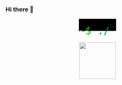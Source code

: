 ### Hi there 👋

<p style="text-align:center"><kbd style="font-size: 2em; background: black; color: white; height:40px; border-color:black; ">
  <fonts style="position: relative; bottom:-1rem"><span style="color: #35ae35;">~$ </span><span style="color: teal;">./</span><span class="dirname">.</span>
  </fonts>
</kbd></p>

<p align="center"><br/>
   <a href="https://www.linkedin.com/in/guilherme-said/">
    <img src="https://www.logo.wine/a/logo/LinkedIn/LinkedIn-Logo.wine.svg" width="100">
  </a>
</p>


<!--
**guilhermesaid/guilhermesaid** is a ✨ _special_ ✨ repository because its `README.md` (this file) appears on your GitHub profile.

Here are some ideas to get you started:

- 🔭 I’m currently working on ...
- 🌱 I’m currently learning ...
- 👯 I’m looking to collaborate on ...
- 🤔 I’m looking for help with ...
- 💬 Ask me about ...
- 📫 How to reach me: ...
- 😄 Pronouns: ...
- ⚡ Fun fact: ...
-->
